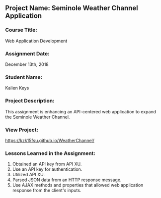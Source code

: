 ## Project Name:  Seminole Weather Channel Application

### Course Title:
Web Application Development

### Assignment Date:  
December 13th, 2018

### Student Name:  
Kalien Keys

### Project Description:
This assignment is enhancing an API-centered web application to expand the Seminole Weather Channel.

### View Project:
https://kzk15fsu.github.io/WeatherChannel/

### Lessons Learned in the Assignment:
1. Obtained an API key from API XU.
2. Use an API key for authentication.
3. Utilized API XU.
4. Parsed JSON data from an HTTP response message.
5. Use AJAX methods and properties that allowed web application response from the client's inputs.

